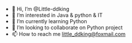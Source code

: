 - 👋 Hi, I’m @Little-ddking
- 👀 I’m interested in Java & python & IT
- 🌱 I’m currently learning Python
- 💞️ I’m looking to collaborate on Python project
- 📫 How to reach me little_ddking@foxmail.com

<!---
Little-ddking/Little-ddking is a ✨ special ✨ repository because its `README.md` (this file) appears on your GitHub profile.
You can click the Preview link to take a look at your changes.
--->
